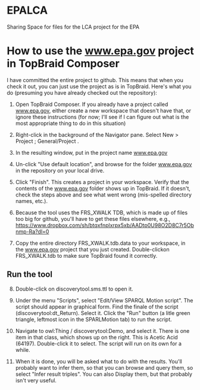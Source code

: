 # EPALCA
Sharing Space for files for the LCA project for the EPA

# How to use the www.epa.gov project in TopBraid Composer

I have committed the entire project to github.  This means that when you check it out, you can just use the project as is in TopBraid.  Here's what you do (presuming you have already checked out the repository):

1. Open TopBraid Composer.  If you already have a project called www.epa.gov, either create a new workspace that doesn't have that, or ignore these instructions (for now; I'll see if I can figure out what is the most appropriate thing to do in this situation)

2. Right-click in the background of the Navigator pane.  Select New > Project ; General/Project . 

3. In the resulting window, put in the project name www.epa.gov

4. Un-click "Use default location", and browse for the folder www.epa.gov in the repository on your local drive. 

5. Click "Finish".  This creates a project in your workspace.  Verify that the contents of the www.epa.gov folder shows up in TopBraid.  If it doesn't, check the steps above and see what went wrong (mis-spelled directory names, etc.). 

6. Because the tool uses the FRS_XWALK TDB, which is made up of files too big for github, you'll have to get these files elsewhere, e.g., https://www.dropbox.com/sh/btqxfnplxrpx5xb/AADtp0U98O2D8C7r5Obnmp-Ra?dl=0

7. Copy the entire directory FRS_XWALK.tdb.data to your workspace, in the www.epa.gov project that you just created. Double-clickon FRS_XWALK.tdb to make sure TopBraid found it correctly. 

## Run the tool

8. Double-click on discoverytool.sms.ttl to open it. 

9. Under the menu "Scripts", select "Edit/View SPARQL Motion script".  The script should appear in graphical form.  Find the finale of the script (discoverytool:dt_Return).  Select it.  Click the "Run" button (a litle green triangle, leftmost icon in the SPARLMotion tab) to run the script. 

10. Navigate to owl:Thing / discoverytool:Demo, and select it.  There is one item in that class, which shows up on the right.  This is Acetic Acid (64197).  Double-click it to select.  The script will run on its own for a while. 

11. When it is done, you will be asked what to do with the results.  You'll probably want to infer them, so that you can browse and query them, so select "Infer result triples".  You can also Display them, but that probably isn't very useful. 

